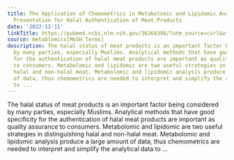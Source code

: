 ```yaml
---
title: The Application of Chemometrics in Metabolomic and Lipidomic Analysis Data
  Presentation for Halal Authentication of Meat Products
date: '2022-11-11'
linkTitle: https://pubmed.ncbi.nlm.nih.gov/36364396/?utm_source=curl&utm_medium=rss&utm_campaign=pubmed-2&utm_content=1Zkrxt7ktlCbHBXEV3v65xxSnkSWNsJ1A6Fq3gBniKhGfIUslK&fc=20210907212339&ff=20221114202002&v=2.17.8
source: metablomics[MeSH Terms]
description: The halal status of meat products is an important factor being considered
  by many parties, especially Muslims. Analytical methods that have good specificity
  for the authentication of halal meat products are important as quality assurance
  to consumers. Metabolomic and lipidomic are two useful strategies in distinguishing
  halal and non-halal meat. Metabolomic and lipidomic analysis produce a large amount
  of data, thus chemometrics are needed to interpret and simplify the analytical data
  to ...
---
```

The halal status of meat products is an important factor being considered by many parties, especially Muslims. Analytical methods that have good specificity for the authentication of halal meat products are important as quality assurance to consumers. Metabolomic and lipidomic are two useful strategies in distinguishing halal and non-halal meat. Metabolomic and lipidomic analysis produce a large amount of data, thus chemometrics are needed to interpret and simplify the analytical data to ...